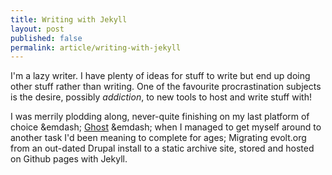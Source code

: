 ```yaml
---
title: Writing with Jekyll
layout: post
published: false
permalink: article/writing-with-jekyll
---
```

I'm a lazy writer. I have plenty of ideas for stuff to write but end up doing other stuff rather than writing. One of the favourite procrastination subjects is the desire, possibly _addiction_, to new tools to host and write stuff with!

I was merrily plodding along, never-quite finishing on my last platform of choice &emdash; [Ghost](http://ghost.link) &emdash; when I managed to get myself around to another task I'd been meaning to complete for ages; Migrating evolt.org from an out-dated Drupal install to a static archive site, stored and hosted on Github pages with Jekyll.